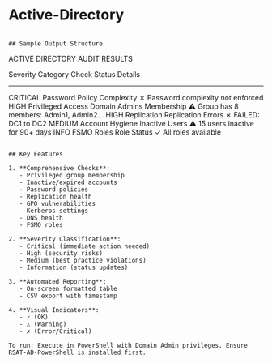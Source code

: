 # Active-Directory

```

## Sample Output Structure

```
ACTIVE DIRECTORY AUDIT RESULTS

Severity Category            Check                     Status Details
------- --------            -----                     ------ -------
CRITICAL Password Policy     Complexity                ✗      Password complexity not enforced
HIGH     Privileged Access  Domain Admins Membership  ⚠      Group has 8 members: Admin1, Admin2...
HIGH     Replication        Replication Errors        ✗      FAILED: DC1 to DC2
MEDIUM   Account Hygiene    Inactive Users           ⚠      15 users inactive for 90+ days
INFO     FSMO Roles         Role Status               ✓      All roles available
```

## Key Features

1. **Comprehensive Checks**:
   - Privileged group membership
   - Inactive/expired accounts
   - Password policies
   - Replication health
   - GPO vulnerabilities
   - Kerberos settings
   - DNS health
   - FSMO roles

2. **Severity Classification**:
   - Critical (immediate action needed)
   - High (security risks)
   - Medium (best practice violations)
   - Information (status updates)

3. **Automated Reporting**:
   - On-screen formatted table
   - CSV export with timestamp

4. **Visual Indicators**:
   - ✓ (OK)
   - ⚠ (Warning)
   - ✗ (Error/Critical)

To run: Execute in PowerShell with Domain Admin privileges. Ensure RSAT-AD-PowerShell is installed first.
